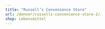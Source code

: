 ```yaml
---
title: "Russell’s Convenience Store"
url: /denver/russells-convenience-store-2/
shop: Lebensmittel
---
```

